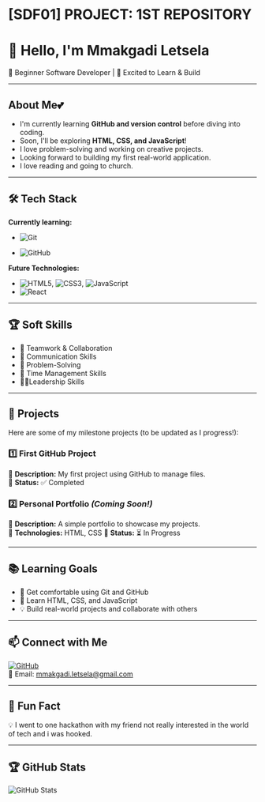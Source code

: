 # [SDF01] PROJECT: 1ST REPOSITORY

# 👋 Hello, I'm Mmakgadi Letsela

🌱 Beginner Software Developer | 🚀 Excited to Learn & Build

---

##  About Me💕

-  I'm currently learning **GitHub and version control** before diving into coding.
-  Soon, I'll be exploring **HTML, CSS, and JavaScript**!
-  I love problem-solving and working on creative projects.
-  Looking forward to building my first real-world application.
-  I love reading and going to church.

---

## 🛠️ Tech Stack

**Currently learning:**

- ![Git](https://img.shields.io/badge/-Git-F05032?style=flat&logo=git&logoColor=white)

- ![GitHub](https://img.shields.io/badge/-GitHub-181717?style=flat-circle&logo=github)

**Future Technologies:**

- ![HTML5](https://img.shields.io/badge/-HTML5-black?style=flat-circle&logo=html5&logoColor=white), ![CSS3](https://img.shields.io/badge/-CSS3-black?style=flat-circle&logo=css3), ![JavaScript](https://img.shields.io/badge/-JavaScript-black?style=flat-circle&logo=javascript)
- ![React](https://img.shields.io/badge/-React-black?style=flat-circle&logo=react)

---

## 🏆 Soft Skills

- 🤝 Teamwork & Collaboration
- 📢 Communication Skills
- 🎯 Problem-Solving
- 🚀 Time Management Skills
- 🚶‍♀️Leadership Skills

---

## 📌 Projects

Here are some of my milestone projects (to be updated as I progress!):

### **1️⃣ First GitHub Project**

🔹 **Description:** My first project using GitHub to manage files.  
🔹 **Status:** ✅ Completed

### **2️⃣ Personal Portfolio** _(Coming Soon!)_

🔹 **Description:** A simple portfolio to showcase my projects.  
🔹 **Technologies:** HTML, CSS
🔹 **Status:** ⏳ In Progress

---

## 📚 Learning Goals

- 🚀 Get comfortable using Git and GitHub
- 🎨 Learn HTML, CSS, and JavaScript
- 💡 Build real-world projects and collaborate with others

---

## 📫 Connect with Me

[![GitHub](https://img.shields.io/badge/-GitHub-181717?style=flat&logo=github&logoColor=white)](https://github.com/MmakgadiLetsela)    
📧 Email: [mmakgadi.letsela@gmail.com](mailto:youremail@example.com)

---

## 🚀 Fun Fact

💡 I went to one hackathon with my friend not really interested in the world of tech and i was hooked. 

---

## 🏆 GitHub Stats

![GitHub Stats](https://github-readme-stats.vercel.app/api?username=MmakgadiLetsela&show_icons=true&theme=radical)
